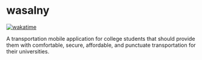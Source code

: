 # wasalny

[![wakatime](https://wakatime.com/badge/user/2aab0a2d-f18f-4561-8e43-d88b7b094b26/project/5052d403-ae67-4750-8a59-4e7546ba867f.svg)](https://wakatime.com/badge/user/2aab0a2d-f18f-4561-8e43-d88b7b094b26/project/5052d403-ae67-4750-8a59-4e7546ba867f)

A transportation mobile application for college students that should provide them with comfortable, secure, affordable, and punctuate transportation for their universities.



